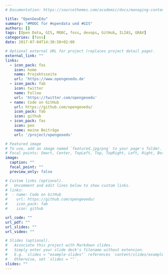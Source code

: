 ```yaml
---
# Documentation: https://sourcethemes.com/academic/docs/managing-content/

title: "OpenGeoEdu"
summary: "#MOOC für #opendata und #GIS"
authors: []
tags: [Open Data, GIS, MOOC, foss, devops, GitHub, ILIAS, GRAV]
categories: [foss]
date: 2017-07-04T14:38:58+02:00

# Optional external URL for project (replaces project detail page).
external_link: ""
links:
  - icon_pack: fas
    icon: home
    name: Projektsseite
    url: 'https://www.opengeoedu.de'
  - icon_pack: fab
    icon: twitter
    name: Follow
    url: 'https://twitter.com/opengeoedu'
  - name: Code on GitHub
    url: https://github.com/opengeoedu/
    icon_pack: fab
    icon: github
  - icon_pack: fas
    icon: pen
    name: meine Beiträge
    url: '/project/opengeoedu'

# Featured image
# To use, add an image named `featured.jpg/png` to your page's folder.
# Focal points: Smart, Center, TopLeft, Top, TopRight, Left, Right, BottomLeft, Bottom, BottomRight.
image:
  caption: ""
  focal_point: ""
  preview_only: false

# Custom links (optional).
#   Uncomment and edit lines below to show custom links.
# links:
#  - name: Code on GitHub
#    url: https://github.com/opengeoedu/
#    icon_pack: fab
#    icon: github

url_code: ""
url_pdf: ""
url_slides: ""
url_video: ""

# Slides (optional).
#   Associate this project with Markdown slides.
#   Simply enter your slide deck's filename without extension.
#   E.g. `slides = "example-slides"` references `content/slides/example-slides.md`.
#   Otherwise, set `slides = ""`.
slides: ""
---
```

